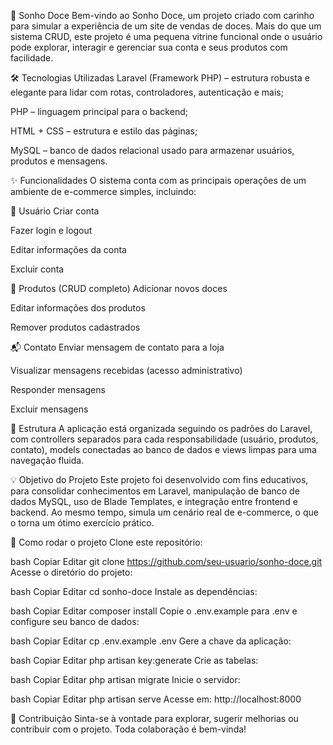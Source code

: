 🍬 Sonho Doce
Bem-vindo ao Sonho Doce, um projeto criado com carinho para simular a experiência de um site de vendas de doces. Mais do que um sistema CRUD, este projeto é uma pequena vitrine funcional onde o usuário pode explorar, interagir e gerenciar sua conta e seus produtos com facilidade.

🛠️ Tecnologias Utilizadas
Laravel (Framework PHP) – estrutura robusta e elegante para lidar com rotas, controladores, autenticação e mais;

PHP – linguagem principal para o backend;

HTML + CSS – estrutura e estilo das páginas;

MySQL – banco de dados relacional usado para armazenar usuários, produtos e mensagens.

✨ Funcionalidades
O sistema conta com as principais operações de um ambiente de e-commerce simples, incluindo:

👤 Usuário
Criar conta

Fazer login e logout

Editar informações da conta

Excluir conta

🍭 Produtos (CRUD completo)
Adicionar novos doces

Editar informações dos produtos

Remover produtos cadastrados

📬 Contato
Enviar mensagem de contato para a loja

Visualizar mensagens recebidas (acesso administrativo)

Responder mensagens

Excluir mensagens

📂 Estrutura
A aplicação está organizada seguindo os padrões do Laravel, com controllers separados para cada responsabilidade (usuário, produtos, contato), models conectadas ao banco de dados e views limpas para uma navegação fluida.

💡 Objetivo do Projeto
Este projeto foi desenvolvido com fins educativos, para consolidar conhecimentos em Laravel, manipulação de banco de dados MySQL, uso de Blade Templates, e integração entre frontend e backend. Ao mesmo tempo, simula um cenário real de e-commerce, o que o torna um ótimo exercício prático.

🚀 Como rodar o projeto
Clone este repositório:

bash
Copiar
Editar
git clone https://github.com/seu-usuario/sonho-doce.git
Acesse o diretório do projeto:

bash
Copiar
Editar
cd sonho-doce
Instale as dependências:

bash
Copiar
Editar
composer install
Copie o .env.example para .env e configure seu banco de dados:

bash
Copiar
Editar
cp .env.example .env
Gere a chave da aplicação:

bash
Copiar
Editar
php artisan key:generate
Crie as tabelas:

bash
Copiar
Editar
php artisan migrate
Inicie o servidor:

bash
Copiar
Editar
php artisan serve
Acesse em: http://localhost:8000

🤝 Contribuição
Sinta-se à vontade para explorar, sugerir melhorias ou contribuir com o projeto. Toda colaboração é bem-vinda!
